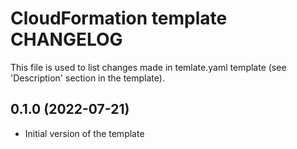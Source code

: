 # CloudFormation template CHANGELOG

This file is used to list changes made in temlate.yaml template (see 'Description' section in the template).


## 0.1.0 (2022-07-21)

- Initial version of the template